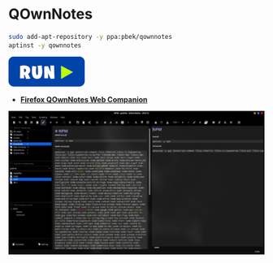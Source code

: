  # QOwnNotes
```bash
sudo add-apt-repository -y ppa:pbek/qownnotes
aptinst -y qownnotes
```
[![bashrun](../images/bashrun.png)](br:qownnotes)

 - <a href="https://addons.mozilla.org/pt-BR/firefox/addon/qownnotes-web-companion/" target="_blank"><strong>Firefox QOwnNotes Web Companion</strong></a>

![qownnotes](../images/qownnotes.png)